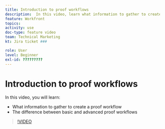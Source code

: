 ```yaml
---
title: Introduction to proof workflows
description:  In this video, learn what information to gather to create a proof workflow and the difference between basic and advanced proof workflows.
feature: Workfront
topics: 
activity: use
doc-type: feature video
team: Technical Marketing
kt: Jira ticket ###

role: User
level: Beginner
exl-id: ?????????
---
```

# Introduction to proof workflows

In this video, you will learn:

* What information to gather to create a proof workflow
* The difference between basic and advanced proof workflows

>[!VIDEO](https://video.tv.adobe.com/v/335125/?quality=12)
